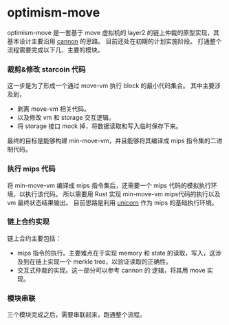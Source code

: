 # optimism-move

optimism-move 是一套基于 move 虚拟机的 layer2 的链上仲裁的原型实现，其基本设计主要沿用 [cannon](https://github.com/ethereum-optimism/cannon) 的思路。
目前还处在初期的计划实施阶段。
打通整个流程需要完成以下几、主要的模块。

### 裁剪&修改 starcoin 代码

这一步是为了形成一个通过 move-vm 执行 block 的最小代码集合。
其中主要涉及到，

- 剥离 move-vm 相关代码。
- 以及修改 vm 和 storage 交互逻辑。
- 将 storage 接口 mock 掉，将数据读取和写入临时保存下来。

最终的目标是能够构建 min-move-vm，并且能够将其编译成 mips 指令集的二进制代码。
### 执行 mips 代码

将 min-move-vm 编译成 mips 指令集后，还需要一个 mips 代码的模拟执行环境，以执行该代码。
所以需要用 Rust 实现 min-move-vm mips代码的执行以及 vm 最终状态结果输出。
目前思路是利用 [unicorn](https://www.unicorn-engine.org/) 作为 mips 的基础执行环境。

### 链上合约实现

链上合约主要包括：

- mips 指令的执行。主要难点在于实现 memory 和 state 的读取，写入，这涉及到在链上实现一个 merkle tree，以验证读取的正确性。
- 交互式仲裁的实现。这一部分可以参考 cannon 的 逻辑，将其用 move 实现。

### 模块串联

三个模块完成之后，需要串联起来，跑通整个流程。